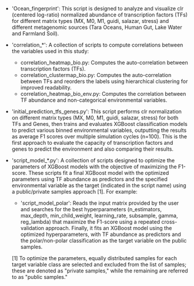 - 'Ocean_fingerprint': This script is designed to analyze and visualize clr (centered log-ratio) normalized abundance of transcription factors (TFs) for different matrix types (MX, M0, M1, guidi, salazar, stress) and different metagenomic sources (Tara Oceans, Human Gut, Lake Water and Farmland Soil).
- 'correlation_*': A collection of scripts to compute correlations between the variables used in this study:
	- correlation_heatmap_bio.py: Computes the auto-correlation between transcription factors (TFs).
	- correlation_clustermap_bio.py: Computes the auto-correlation between TFs and reorders the labels using hierarchical clustering for improved readability.
	- correlation_heatmap_bio_env.py: Computes the correlation between TF abundance and non-categorical environmental variables.
- 'initial_prediction_tfs_genes.py': This script performs clr normalization on different matrix types (MX, M0, M1, guidi, salazar, stress) for both TFs and Genes, then trains and evaluates XGBoost classification models to predict various binned environmental variables, outputting the results as average F1 scores over multiple simulation cycles (n=100). This is the first approach to evaluate the capacity of transcription factors and genes to predict the environment and also comparing their results.
- 'script_model_*.py': A collection of scripts designed to optimize the parameters of XGBoost models with the objective of maximizing the F1-score. These scripts fit a final XGBoost model with the optimized parameters using TF abundance as predictors and the specified environmental variable as the target (indicated in the script name) using a public/private samples approach [1]. For example:
	- 'script_model_polar': Reads the input matrix provided by the user and searches for the best hyperparameters (n_estimators, max_depth, min_child_weight, learning_rate, subsample, gamma, reg_lambda) that maximize the F1-score using a repeated cross-validation approach. Finally, it fits an XGBoost model using the optimized hyperparameters, with TF abundance as predictors and the polar/non-polar classification as the target variable on the public samples.



	[1] To optimize the parameters, equally distributed samples for each target variable class are selected and excluded from the list of samples; these are denoted as "private samples," while the remaining are referred to as "public samples."